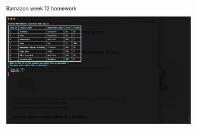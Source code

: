 Bamazon week 12 homework

![main command, this is what shows when node app.js is ran](./media/command.png)